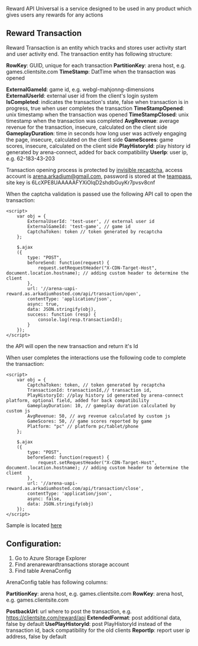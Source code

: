 Reward API Universal is a service designed to be used in any product which gives users any rewards for any actions

## **Reward Transaction**

Reward Transaction is an entity which tracks and stores user activity start and user activity end. The transaction entity has following structure:

**RowKey**: GUID, unique for each transaction
**PartitionKey**: arena host, e.g. games.clientsite.com
**TimeStamp**: DatTime when the transaction was opened

**ExternalGameId**: game id, e.g. webgl-mahjonng-dimensions
**ExternalUserId**: external user id from the client's login system
**IsCompleted**: indicates the transaction's state, false when transaction is in progress, true when user completes the transaction
**TimeStampOpened**: unix timestamp when the transaction was opened
**TimeStampClosed**: unix timestamp when the transaction was completed
**AvgRevenue**: average revenue for the transaction, insecure, calculated on the client side
**GameplayDuration**: time in seconds how long user was actively engaging the page, insecure, calculated on the client side
**GameScores**: game scores, insecure, calculated on the client side
**PlayHistoryId**: play history id generated by arena-connect, added for back compatibility
**UserIp**: user ip, e.g. 62-183-43-203
 
Transaction opening process is protected by [invisible recaptcha](https://www.google.com/recaptcha/admin#list), access account is arena.arkadium@gmail.com, password is stored at the [teampass](http://teampass.arkadium.com), site key is 6LcXPE8UAAAAAFYXiOlqD2shdbGuyKr7pvsv8cnf

When the captcha validation is passed use the following API call to open the transaction:

```
<script>
    var obj = {
        ExternalUserId: 'test-user', // external user id
        ExternalGameId: 'test-game', // game id
        CaptchaToken: token // token generated by recaptcha
    };

    $.ajax
    ({
        type: "POST",
        beforeSend: function(request) {
            request.setRequestHeader("X-CDN-Target-Host", document.location.hostname); // adding custom header to determine the client
        },
        url: '//arena-uapi-reward.as.arkadiumhosted.com/api/transaction/open',
        contentType: 'application/json',
        async: true,
        data: JSON.stringify(obj),
        success: function (resp) {
            console.log(resp.transactionId);
        }
    });
</script>
```

the API will open the new transaction and return it's Id

When user completes the interactions use the following code to complete the transaction:


```
<script>
    var obj = {
        CaptchaToken: token, // token generated by recaptcha
        TransactionId: transactionId,// transaction id,
        PlayHistoryId: //play history id generated by arena-connect platform, optional field, added for back compatibility
        GameplayDuration: 10, // gameplay duration calculated by custom js
        AvgRevenue: 50, // avg revenue calculated by custom js
        GameScores: 50, // game scores reported by game
        Platform: "pc" // platform pc/tablet/phone
    };

    $.ajax
    ({
        type: "POST",
        beforeSend: function(request) {
            request.setRequestHeader("X-CDN-Target-Host", document.location.hostname); // adding custom header to determine the client
        },
        url: '//arena-uapi-reward.as.arkadiumhosted.com/api/transaction/close',
        contentType: 'application/json',
        async: false,
        data: JSON.stringify(obj)
    });
</script>
```

Sample is located [here](https://arena-uapi-reward.as.arkadiumhosted.com/index.html)

## **Configuration:**

1) Go to Azure Storage Explorer
2) Find arenarewardtransactions storage account
3) Find table ArenaConfig

ArenaConfig table has following columns:

**PartitionKey**: arena host, e.g. games.clientsite.com
**RowKey**: arena host, e.g. games.clientsite.com

**PostbackUrl**: url where to post the transaction, e.g. https://clientsite.com/reward/api
**ExtendedFormat**: post additional data, false by default
**UsePlayHistoryId**: post PlayHistoryId instead of the transaction id, back compatibility for the old clients
**ReportIp**: report user ip address, false by default






